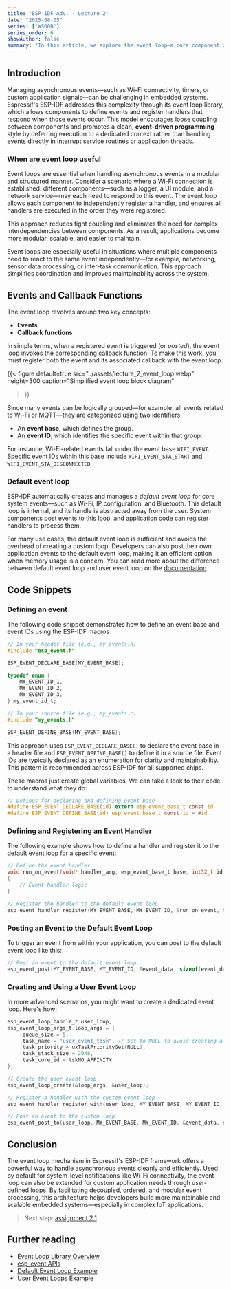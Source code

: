 ```yaml
---
title: "ESP-IDF Adv. - Lecture 2"
date: "2025-08-05"
series: ["WS00B"]
series_order: 6
showAuthor: false
summary: "In this article, we explore the event loop—a core component of Espressif's ESP-IDF framework that facilitates efficient, decoupled, and asynchronous event handling in embedded applications. We examine its functionality, highlight its benefits, explain how it is used by default within ESP-IDF, and provide practical code examples to demonstrate common usage patterns."
---
```


## Introduction

Managing asynchronous events—such as Wi-Fi connectivity, timers, or custom application signals—can be challenging in embedded systems. Espressif's ESP-IDF addresses this complexity through its event loop library, which allows components to define events and register handlers that respond when those events occur. This model encourages loose coupling between components and promotes a clean, __event-driven programming__ style by deferring execution to a dedicated context rather than handling events directly in interrupt service routines or application threads.

### When are event loop useful

Event loops are essential when handling asynchronous events in a modular and structured manner. Consider a scenario where a Wi-Fi connection is established: different components—such as a logger, a UI module, and a network service—may each need to respond to this event. The event loop allows each component to independently register a handler, and ensures all handlers are executed in the order they were registered.

This approach reduces tight coupling and eliminates the need for complex interdependencies between components. As a result, applications become more modular, scalable, and easier to maintain.

Event loops are especially useful in situations where multiple components need to react to the same event independently—for example, networking, sensor data processing, or inter-task communication. This approach simplifies coordination and improves maintainability across the system.

## Events and Callback Functions

The event loop revolves around two key concepts:

* __Events__
* __Callback functions__

In simple terms, when a registered event is triggered (or *posted*), the event loop invokes the corresponding callback function.
To make this work, you must register both the event and its associated callback with the event loop.

{{< figure
default=true
src="../assets/lecture_2_event_loop.webp"
height=300
caption="Simplified event loop block diagram"
>}}

Since many events can be logically grouped—for example, all events related to Wi-Fi or MQTT—they are categorized using two identifiers:

* An __event base__, which defines the group.
* An __event ID__, which identifies the specific event within that group.

For instance, Wi-Fi-related events fall under the event base `WIFI_EVENT`. Specific event IDs within this base include `WIFI_EVENT_STA_START` and `WIFI_EVENT_STA_DISCONNECTED`.


### Default event loop

ESP-IDF automatically creates and manages a *default event loop* for core system events—such as Wi-Fi, IP configuration, and Bluetooth. This default loop is internal, and its handle is abstracted away from the user. System components post events to this loop, and application code can register handlers to process them.

For many use cases, the default event loop is sufficient and avoids the overhead of creating a custom loop. Developers can also post their own application events to the default event loop, making it an efficient option when memory usage is a concern. You can read more about the difference between default event loop and user event loop on the [documentation](https://docs.espressif.com/projects/esp-idf/en/latest/esp32/api-reference/system/esp_event.html#default-event-loop).

## Code Snippets

### Defining an event

The following code snippet demonstrates how to define an event base and event IDs using the ESP-IDF macros

```c
// In your header file (e.g., my_events.h)
#include "esp_event.h"

ESP_EVENT_DECLARE_BASE(MY_EVENT_BASE);

typedef enum {
    MY_EVENT_ID_1,
    MY_EVENT_ID_2,
    MY_EVENT_ID_3,
} my_event_id_t;
```

```c
// In your source file (e.g., my_events.c)
#include "my_events.h"

ESP_EVENT_DEFINE_BASE(MY_EVENT_BASE);
```

This approach uses `ESP_EVENT_DECLARE_BASE()` to declare the event base in a header file and `ESP_EVENT_DEFINE_BASE()` to define it in a source file. Event IDs are typically declared as an enumeration for clarity and maintainability. This pattern is recommended across ESP-IDF for all supported chips.

These macros just create global variables. We can take a look to their code to understand what they do:

```c
// Defines for declaring and defining event base
#define ESP_EVENT_DECLARE_BASE(id) extern esp_event_base_t const id
#define ESP_EVENT_DEFINE_BASE(id) esp_event_base_t const id = #id
```

### Defining and Registering an Event Handler

The following example shows how to define a handler and register it to the default event loop for a specific event:

```c
// Define the event handler
void run_on_event(void* handler_arg, esp_event_base_t base, int32_t id, void* event_data)
{
    // Event handler logic
}

// Register the handler to the default event loop
esp_event_handler_register(MY_EVENT_BASE, MY_EVENT_ID, &run_on_event, NULL);
```

### Posting an Event to the Default Event Loop

To trigger an event from within your application, you can post to the default event loop like this:

```c
// Post an event to the default event loop
esp_event_post(MY_EVENT_BASE, MY_EVENT_ID, &event_data, sizeof(event_data), portMAX_DELAY);
```

### Creating and Using a User Event Loop

In more advanced scenarios, you might want to create a dedicated event loop. Here's how:

```c
esp_event_loop_handle_t user_loop;
esp_event_loop_args_t loop_args = {
    .queue_size = 5,
    .task_name = "user_event_task", // Set to NULL to avoid creating a dedicated task
    .task_priority = uxTaskPriorityGet(NULL),
    .task_stack_size = 2048,
    .task_core_id = tskNO_AFFINITY
};

// Create the user event loop
esp_event_loop_create(&loop_args, &user_loop);

// Register a handler with the custom event loop
esp_event_handler_register_with(user_loop, MY_EVENT_BASE, MY_EVENT_ID, &run_on_event, NULL);

// Post an event to the custom loop
esp_event_post_to(user_loop, MY_EVENT_BASE, MY_EVENT_ID, &event_data, sizeof(event_data), portMAX_DELAY);
```

## Conclusion

The event loop mechanism in Espressif's ESP-IDF framework offers a powerful way to handle asynchronous events cleanly and efficiently. Used by default for system-level notifications like Wi-Fi connectivity, the event loop can also be extended for custom application needs through user-defined loops. By facilitating decoupled, ordered, and modular event processing, this architecture helps developers build more maintainable and scalable embedded systems—especially in complex IoT applications.


> Next step: [assignment 2.1](../assignment-2-1/)

## Further reading

* [Event Loop Library Overview](https://docs.espressif.com/projects/esp-idf/en/latest/esp32/api-reference/system/esp_event.html)
* [esp\_event APIs](https://docs.espressif.com/projects/esp-idf/en/latest/esp32/api-reference/system/esp_event.html)
* [Default Event Loop Example](https://github.com/espressif/esp-idf/blob/master/examples/system/esp_event/default_event_loop/README.md)
* [User Event Loops Example](https://github.com/espressif/esp-idf/blob/master/examples/system/esp_event/user_event_loops/README.md)
